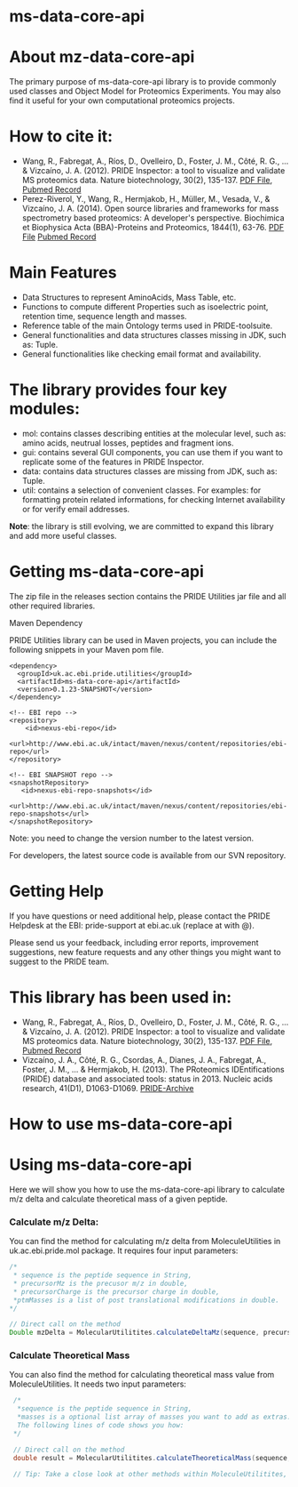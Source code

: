 ms-data-core-api
===============

# About mz-data-core-api

The primary purpose of ms-data-core-api library is to provide commonly used classes and Object Model for Proteomics Experiments. You may also find it useful for your own computational proteomics projects.

# How to cite it:

 * Wang, R., Fabregat, A., Ríos, D., Ovelleiro, D., Foster, J. M., Côté, R. G., ... & Vizcaíno, J. A. (2012). PRIDE Inspector: a tool to visualize and validate MS proteomics data. Nature biotechnology, 30(2), 135-137. [PDF File](http://www.nature.com/nbt/journal/v30/n2/pdf/nbt.2112.pdf), [Pubmed Record](http://www.ncbi.nlm.nih.gov/pubmed/22318026)
 * Perez-Riverol, Y., Wang, R., Hermjakob, H., Müller, M., Vesada, V., & Vizcaíno, J. A. (2014). Open source libraries and frameworks for mass spectrometry based proteomics: A developer's perspective. Biochimica et Biophysica Acta (BBA)-Proteins and Proteomics, 1844(1), 63-76. [PDF File](http://www.ncbi.nlm.nih.gov/pmc/articles/PMC3898926/) [Pubmed Record](http://www.ncbi.nlm.nih.gov/pubmed/23467006)

# Main Features
* Data Structures to represent AminoAcids, Mass Table, etc.
* Functions to compute different Properties such as isoelectric point, retention time, sequence length and masses.
* Reference table of the main Ontology terms used in PRIDE-toolsuite. 
* General functionalities and data structures classes missing in JDK, such as: Tuple.
* General functionalities like checking email format and availability.

# The library provides four key modules:

* mol: contains classes describing entities at the molecular level, such as: amino acids, neutrual losses, peptides and fragment ions.
* gui: contains several GUI components, you can use them if you want to replicate some of the features in PRIDE Inspector.
* data: contains data structures classes are missing from JDK, such as: Tuple.
* util: contains a selection of convenient classes. For examples: for formatting protein related informations, for checking Internet availability or for verify email addresses.

**Note**: the library is still evolving, we are committed to expand this library and add more useful classes.

# Getting ms-data-core-api

The zip file in the releases section contains the PRIDE Utilities jar file and all other required libraries.

Maven Dependency

PRIDE Utilities library can be used in Maven projects, you can include the following snippets in your Maven pom file.
 
 ```maven
 <dependency>
   <groupId>uk.ac.ebi.pride.utilities</groupId>
   <artifactId>ms-data-core-api</artifactId>
   <version>0.1.23-SNAPSHOT</version>
 </dependency> 
 ```
 ```maven
 <!-- EBI repo -->
 <repository>
     <id>nexus-ebi-repo</id>
     <url>http://www.ebi.ac.uk/intact/maven/nexus/content/repositories/ebi-repo</url>
 </repository>
 
 <!-- EBI SNAPSHOT repo -->
 <snapshotRepository>
    <id>nexus-ebi-repo-snapshots</id>
    <url>http://www.ebi.ac.uk/intact/maven/nexus/content/repositories/ebi-repo-snapshots</url>
 </snapshotRepository>
```
Note: you need to change the version number to the latest version.

For developers, the latest source code is available from our SVN repository.

# Getting Help

If you have questions or need additional help, please contact the PRIDE Helpdesk at the EBI: pride-support at ebi.ac.uk (replace at with @).

Please send us your feedback, including error reports, improvement suggestions, new feature requests and any other things you might want to suggest to the PRIDE team.

# This library has been used in:

* Wang, R., Fabregat, A., Ríos, D., Ovelleiro, D., Foster, J. M., Côté, R. G., ... & Vizcaíno, J. A. (2012). PRIDE Inspector: a tool to visualize and validate MS proteomics data. Nature biotechnology, 30(2), 135-137. [PDF File](http://www.nature.com/nbt/journal/v30/n2/pdf/nbt.2112.pdf), [Pubmed Record](http://www.ncbi.nlm.nih.gov/pubmed/22318026)
* Vizcaíno, J. A., Côté, R. G., Csordas, A., Dianes, J. A., Fabregat, A., Foster, J. M., ... & Hermjakob, H. (2013). The PRoteomics IDEntifications (PRIDE) database and associated tools: status in 2013. Nucleic acids research, 41(D1), D1063-D1069. [PRIDE-Archive](http://www.ebi.ac.uk/pride/archive/)

How to use ms-data-core-api
===============

# Using ms-data-core-api 

Here we will show you how to use the ms-data-core-api library to calculate m/z delta and calculate theoretical mass of a given peptide.

### Calculate m/z Delta:

You can find the method for calculating m/z delta from MoleculeUtilities in uk.ac.ebi.pride.mol package. It requires four input parameters:

```java 
/*
 * sequence is the peptide sequence in String,
 * precursorMz is the precusor m/z in double,
 * precursorCharge is the precursor charge in double,
 *ptmMasses is a list of post translational modifications in double.
*/

// Direct call on the method
Double mzDelta = MolecularUtilitites.calculateDeltaMz(sequence, precursorMz, precursorCharge, ptmMasses);
```

### Calculate Theoretical Mass

You can also find the method for calculating theoretical mass value from MoleculeUtilities. It needs two input parameters:

```java
 /*
  *sequence is the peptide sequence in String,  
  *masses is a optional list array of masses you want to add as extras.
  The following lines of code shows you how:
 */

 // Direct call on the method
 double result = MolecularUtilitites.calculateTheoreticalMass(sequence, masses);

 // Tip: Take a close look at other methods within MoleculeUtilitites, you might find them useful. 
```
